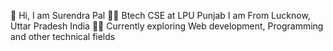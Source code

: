 👋 Hi, I am Surendra Pal
👨‍🎓 Btech CSE at LPU Punjab
  I am From Lucknow, Uttar Pradesh India
👨‍💻 Currently exploring Web development, Programming and other technical fields

